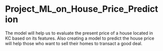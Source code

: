 # Project_ML_on_House_Price_Prediction
The model will help us to evaluate the present price of a house located in KC based on its features. Also creating a model to predict the house price will help those who want to sell their homes to transact a good deal. 
